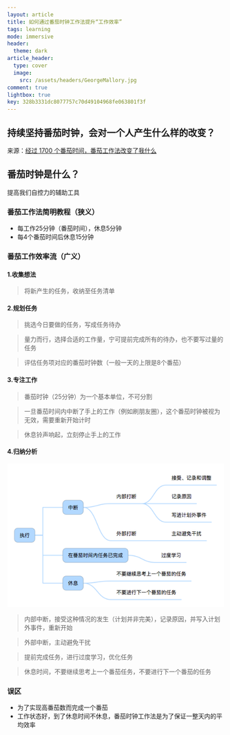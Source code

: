 ```yaml
---
layout: article
title: 如何通过番茄时钟工作法提升“工作效率”
tags: learning
mode: immersive
header:
  theme: dark
article_header:
  type: cover
  image:
    src: /assets/headers/GeorgeMallory.jpg
comment: true
lightbox: true
key: 328b3331dc8077757c70d49104968fe063801f3f
---
```

## 持续坚持番茄时钟，会对一个人产生什么样的改变？
来源：[经过 1700 个番茄时间，番茄工作法改变了我什么](https://sspai.com/post/37307)
## 番茄时钟是什么？ <!--more-->
提高我们自控力的辅助工具

### 番茄工作法简明教程（狭义）
- 每工作25分钟（番茄时间），休息5分钟
- 每4个番茄时间后休息15分钟

### 番茄工作效率流（广义）
#### 1.收集想法
> 将新产生的任务，收纳至任务清单

#### 2.规划任务
> 挑选今日要做的任务，写成任务待办

> 量力而行，选择合适的工作量，宁可提前完成所有的待办，也不要写过量的任务

> 评估任务项对应的番茄时钟数（一般一天的上限是8个番茄）

#### 3.专注工作
> 番茄时钟（25分钟）为一个基本单位，不可分割

> 一旦番茄时间内中断了手上的工作（例如刷朋友圈），这个番茄时钟被视为无效，需要重新开始计时

> 休息铃声响起，立刻停止手上的工作

#### 4.归纳分析
![总结](/assets/images/tomato-clock.png)
> 内部中断，接受这种情况的发生（计划并非完美），记录原因，并写入计划外事件，重新开始

> 外部中断，主动避免干扰

> 提前完成任务，进行过度学习，优化任务

> 休息时间，不要继续思考上一个番茄任务，不要进行下一个番茄的任务

### 误区
- 为了实现高番茄数而完成一个番茄
- 工作状态好，到了休息时间不休息，番茄时钟工作法是为了保证一整天内的平均效率
